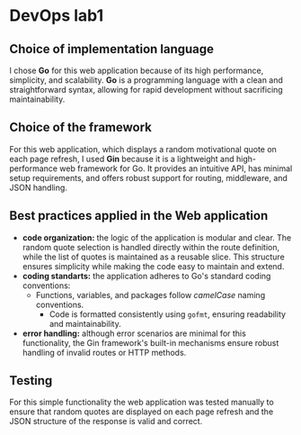 # DevOps lab1

## Choice of implementation language

I chose **Go** for this web application because of its high performance, simplicity, and scalability. **Go** is a programming language with a clean and straightforward syntax, allowing for rapid development without sacrificing maintainability.

## Choice of the framework

For this web application, which displays a random motivational quote on each page refresh, I used **Gin** because it is a lightweight and high-performance web framework for Go. It provides an intuitive API, has minimal setup requirements, and offers robust support for routing, middleware, and JSON handling.

## Best practices applied in the Web application

- **code organization:** the logic of the application is modular and clear. The random quote selection is handled directly within the route definition, while the list of quotes is maintained as a reusable slice. This structure ensures simplicity while making the code easy to maintain and extend.
- **coding standarts:** the application adheres to Go's standard coding conventions:
  - Functions, variables, and packages follow *camelCase* naming conventions.
    - Code is formatted consistently using ```gofmt```, ensuring readability and maintainability.
- **error handling:** although error scenarios are minimal for this functionality, the Gin framework's built-in mechanisms ensure robust handling of invalid routes or HTTP methods.

## Testing

For this simple functionality the web application was tested manually to ensure that random quotes are displayed on each page refresh and the JSON structure of the response is valid and correct.
